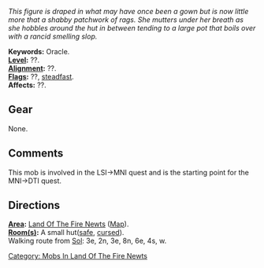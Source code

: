 *This figure is draped in what may have once been a gown but is now
little more that a shabby patchwork of rags. She mutters under her
breath as she hobbles around the hut in between tending to a large pot
that boils over with a rancid smelling slop.*

**Keywords:** Oracle.  
**[Level](Level.md "wikilink"):** ??.  
**[Alignment](Alignment.md "wikilink"):** ??.  
**[Flags](:Category:_Mob_Types.md "wikilink"):** ??,
[steadfast](Sentinel_Mobs.md "wikilink").  
**Affects:** ??.  

## Gear

None.

## Comments

This mob is involved in the LSI-\>MNI quest and is the starting point
for the MNI-\>DTI quest.

## Directions

**[Area](:Category:_Areas.md "wikilink"):** [Land Of The Fire
Newts](:Category:_Land_Of_The_Fire_Newts.md "wikilink")
([Map](Land_Of_The_Fire_Newts_Map.md "wikilink")).  
**[Room(s)](:Category:_Rooms.md "wikilink"):** A small
hut([safe](Safe_Rooms.md "wikilink"),
[cursed](Cursed_Rooms.md "wikilink")).  
Walking route from [Sol](Sol.md "wikilink"): 3e, 2n, 3e, 8n, 6e, 4s,
w.  

[Category: Mobs In Land Of The Fire
Newts](Category:_Mobs_In_Land_Of_The_Fire_Newts "wikilink")

